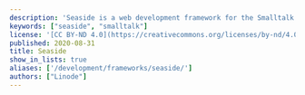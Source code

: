 ```yaml
---
description: 'Seaside is a web development framework for the Smalltalk programming language which offers web developers a number of capabilities to create unique applications.'
keywords: ["seaside", "smalltalk"]
license: '[CC BY-ND 4.0](https://creativecommons.org/licenses/by-nd/4.0)'
published: 2020-08-31
title: Seaside
show_in_lists: true
aliases: ['/development/frameworks/seaside/']
authors: ["Linode"]
---
```



